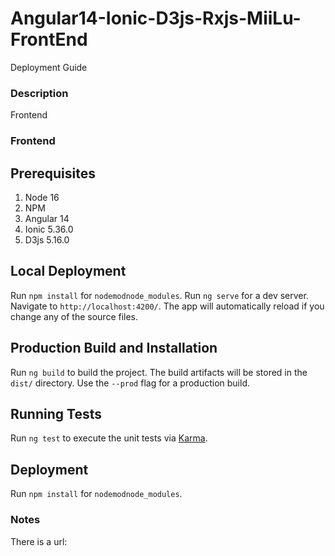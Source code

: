 # Angular14-Ionic-D3js-Rxjs-MiiLu-FrontEnd
Deployment Guide

### Description
Frontend 

### Frontend
## Prerequisites
1. Node 16
2. NPM
3. Angular 14
4. Ionic 5.36.0
5. D3js 5.16.0

## Local Deployment
Run `npm install` for `nodemodnode_modules`. 
Run `ng serve` for a dev server. 
Navigate to `http://localhost:4200/`. 
The app will automatically reload if you change any of the source files.

## Production Build and Installation
Run `ng build` to build the project. 
The build artifacts will be stored in the `dist/` directory. Use the `--prod` flag for a production build.
 
## Running Tests
Run `ng test` to execute the unit tests via [Karma](https://karma-runner.github.io).
 

## Deployment
Run `npm install` for `nodemodnode_modules`.  

### Notes
There is a url: 
